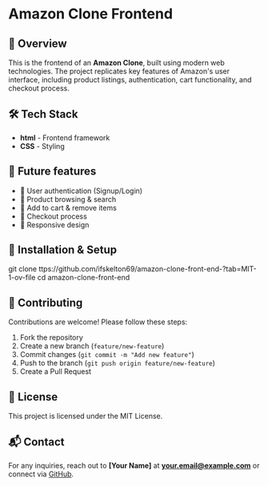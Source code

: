 # Amazon Clone Frontend



## 🚀 Overview

This is the frontend of an **Amazon Clone**, built using modern web technologies. The project replicates key features of Amazon's user interface, including product listings, authentication, cart functionality, and checkout process.

## 🛠️ Tech Stack

- **html** - Frontend framework
- **CSS** - Styling

## 🎯 Future features

- 🔹 User authentication (Signup/Login)
- 🔹 Product browsing & search
- 🔹 Add to cart & remove items
- 🔹 Checkout process
- 🔹 Responsive design

## 🔧 Installation & Setup

   git clone ttps://github.com/ifskelton69/amazon-clone-front-end-?tab=MIT-1-ov-file
   cd amazon-clone-front-end


## 🤝 Contributing

Contributions are welcome! Please follow these steps:

1. Fork the repository
2. Create a new branch (`feature/new-feature`)
3. Commit changes (`git commit -m "Add new feature"`)
4. Push to the branch (`git push origin feature/new-feature`)
5. Create a Pull Request

## 📜 License

This project is licensed under the MIT License.

## 📬 Contact

For any inquiries, reach out to **[Your Name]** at **[your.email@example.com](mailto\:your.email@example.com)** or connect via [GitHub](https://github.com/ifskelton69).
